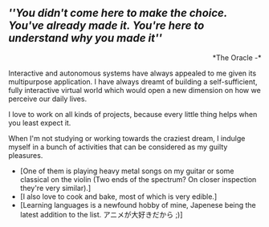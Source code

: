 ## *''You didn't come here to make the choice. You've already made it. You're here to understand why you made it''* <br>
<div dir="rtl">*- The Oracle*</div></p>

Interactive and autonomous systems have always appealed to me given its multipurpose application. 
I have always dreamt of building a self-sufficient, fully interactive virtual world which would open a new dimension on how we perceive our daily lives.<br>

I love to work on all kinds of projects, because every little thing helps when you least expect it.<br>

When I'm not studying or working towards the craziest dream, I indulge myself in a bunch of activities that can be considered as my guilty pleasures. 
* [One of them is playing heavy metal songs on my guitar or some classical on the violin (Two ends of the spectrum? On closer inspection they're very similar).]
* [I also love to cook and bake, most of which is very edible.]
* [Learning languages is a newfound hobby of mine, Japenese being the latest addition to the list. アニメが大好きだから ;)]


<!--
**TheSteelFist/TheSteelFist** is a ✨ _special_ ✨ repository because its `README.md` (this file) appears on your GitHub profile.

Here are some ideas to get you started:

- 🔭 I’m currently working on ...
- 🌱 I’m currently learning ...
- 👯 I’m looking to collaborate on ...
- 🤔 I’m looking for help with ...
- 💬 Ask me about ...
- 📫 How to reach me: ...
- 😄 Pronouns: ...
- ⚡ Fun fact: ...
-->
